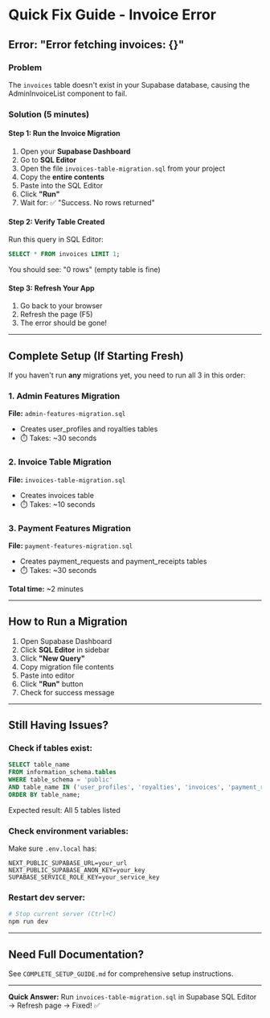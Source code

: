# Quick Fix Guide - Invoice Error

## Error: "Error fetching invoices: {}"

### Problem
The `invoices` table doesn't exist in your Supabase database, causing the AdminInvoiceList component to fail.

### Solution (5 minutes)

#### Step 1: Run the Invoice Migration

1. Open your **Supabase Dashboard**
2. Go to **SQL Editor**
3. Open the file `invoices-table-migration.sql` from your project
4. Copy the **entire contents**
5. Paste into the SQL Editor
6. Click **"Run"**
7. Wait for: ✅ "Success. No rows returned"

#### Step 2: Verify Table Created

Run this query in SQL Editor:

```sql
SELECT * FROM invoices LIMIT 1;
```

You should see: "0 rows" (empty table is fine)

#### Step 3: Refresh Your App

1. Go back to your browser
2. Refresh the page (F5)
3. The error should be gone!

---

## Complete Setup (If Starting Fresh)

If you haven't run **any** migrations yet, you need to run all 3 in this order:

### 1. Admin Features Migration
**File:** `admin-features-migration.sql`
- Creates user_profiles and royalties tables
- ⏱️ Takes: ~30 seconds

### 2. Invoice Table Migration  
**File:** `invoices-table-migration.sql`
- Creates invoices table
- ⏱️ Takes: ~10 seconds

### 3. Payment Features Migration
**File:** `payment-features-migration.sql`
- Creates payment_requests and payment_receipts tables
- ⏱️ Takes: ~30 seconds

**Total time:** ~2 minutes

---

## How to Run a Migration

1. Open Supabase Dashboard
2. Click **SQL Editor** in sidebar
3. Click **"New Query"**
4. Copy migration file contents
5. Paste into editor
6. Click **"Run"** button
7. Check for success message

---

## Still Having Issues?

### Check if tables exist:
```sql
SELECT table_name 
FROM information_schema.tables 
WHERE table_schema = 'public' 
AND table_name IN ('user_profiles', 'royalties', 'invoices', 'payment_requests', 'payment_receipts')
ORDER BY table_name;
```

Expected result: All 5 tables listed

### Check environment variables:
Make sure `.env.local` has:
```
NEXT_PUBLIC_SUPABASE_URL=your_url
NEXT_PUBLIC_SUPABASE_ANON_KEY=your_key  
SUPABASE_SERVICE_ROLE_KEY=your_service_key
```

### Restart dev server:
```bash
# Stop current server (Ctrl+C)
npm run dev
```

---

## Need Full Documentation?

See `COMPLETE_SETUP_GUIDE.md` for comprehensive setup instructions.

---

**Quick Answer:** Run `invoices-table-migration.sql` in Supabase SQL Editor → Refresh page → Fixed! ✅



